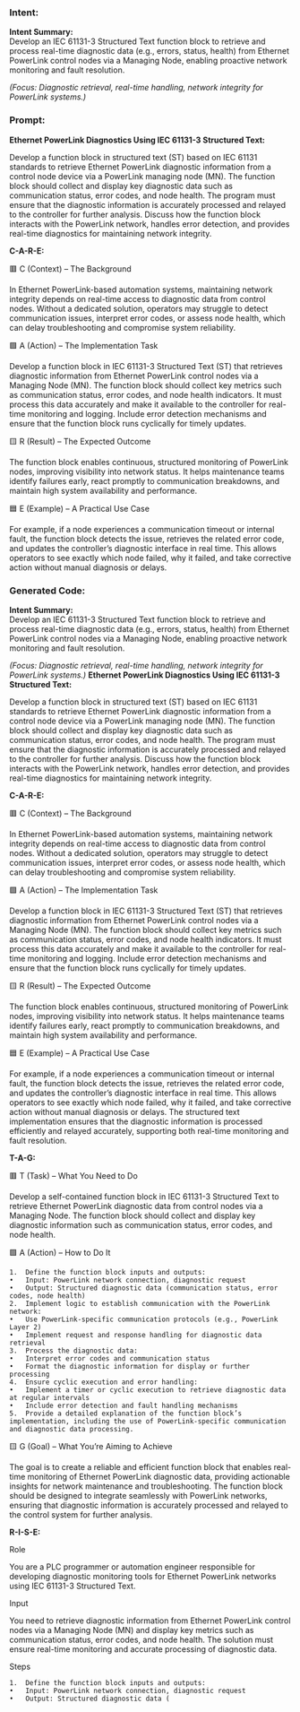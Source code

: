 ### Intent:
**Intent Summary:**  
Develop an IEC 61131-3 Structured Text function block to retrieve and process real-time diagnostic data (e.g., errors, status, health) from Ethernet PowerLink control nodes via a Managing Node, enabling proactive network monitoring and fault resolution.  

*(Focus: Diagnostic retrieval, real-time handling, network integrity for PowerLink systems.)*

### Prompt:
**Ethernet PowerLink Diagnostics Using IEC 61131-3 Structured Text:**

Develop a function block in structured text (ST) based on IEC 61131 standards to retrieve Ethernet PowerLink diagnostic information from a control node device via a PowerLink managing node (MN). The function block should collect and display key diagnostic data such as communication status, error codes, and node health. The program must ensure that the diagnostic information is accurately processed and relayed to the controller for further analysis. Discuss how the function block interacts with the PowerLink network, handles error detection, and provides real-time diagnostics for maintaining network integrity.

**C-A-R-E:**

🟥 C (Context) – The Background

In Ethernet PowerLink-based automation systems, maintaining network integrity depends on real-time access to diagnostic data from control nodes. Without a dedicated solution, operators may struggle to detect communication issues, interpret error codes, or assess node health, which can delay troubleshooting and compromise system reliability.

🟩 A (Action) – The Implementation Task

Develop a function block in IEC 61131-3 Structured Text (ST) that retrieves diagnostic information from Ethernet PowerLink control nodes via a Managing Node (MN). The function block should collect key metrics such as communication status, error codes, and node health indicators. It must process this data accurately and make it available to the controller for real-time monitoring and logging. Include error detection mechanisms and ensure that the function block runs cyclically for timely updates.

🟨 R (Result) – The Expected Outcome

The function block enables continuous, structured monitoring of PowerLink nodes, improving visibility into network status. It helps maintenance teams identify failures early, react promptly to communication breakdowns, and maintain high system availability and performance.

🟦 E (Example) – A Practical Use Case

For example, if a node experiences a communication timeout or internal fault, the function block detects the issue, retrieves the related error code, and updates the controller’s diagnostic interface in real time. This allows operators to see exactly which node failed, why it failed, and take corrective action without manual diagnosis or delays.

### Generated Code:
**Intent Summary:**  
Develop an IEC 61131-3 Structured Text function block to retrieve and process real-time diagnostic data (e.g., errors, status, health) from Ethernet PowerLink control nodes via a Managing Node, enabling proactive network monitoring and fault resolution.  

*(Focus: Diagnostic retrieval, real-time handling, network integrity for PowerLink systems.)*
**Ethernet PowerLink Diagnostics Using IEC 61131-3 Structured Text:**

Develop a function block in structured text (ST) based on IEC 61131 standards to retrieve Ethernet PowerLink diagnostic information from a control node device via a PowerLink managing node (MN). The function block should collect and display key diagnostic data such as communication status, error codes, and node health. The program must ensure that the diagnostic information is accurately processed and relayed to the controller for further analysis. Discuss how the function block interacts with the PowerLink network, handles error detection, and provides real-time diagnostics for maintaining network integrity.

**C-A-R-E:**

🟥 C (Context) – The Background

In Ethernet PowerLink-based automation systems, maintaining network integrity depends on real-time access to diagnostic data from control nodes. Without a dedicated solution, operators may struggle to detect communication issues, interpret error codes, or assess node health, which can delay troubleshooting and compromise system reliability.

🟩 A (Action) – The Implementation Task

Develop a function block in IEC 61131-3 Structured Text (ST) that retrieves diagnostic information from Ethernet PowerLink control nodes via a Managing Node (MN). The function block should collect key metrics such as communication status, error codes, and node health indicators. It must process this data accurately and make it available to the controller for real-time monitoring and logging. Include error detection mechanisms and ensure that the function block runs cyclically for timely updates.

🟨 R (Result) – The Expected Outcome

The function block enables continuous, structured monitoring of PowerLink nodes, improving visibility into network status. It helps maintenance teams identify failures early, react promptly to communication breakdowns, and maintain high system availability and performance.

🟦 E (Example) – A Practical Use Case

For example, if a node experiences a communication timeout or internal fault, the function block detects the issue, retrieves the related error code, and updates the controller’s diagnostic interface in real time. This allows operators to see exactly which node failed, why it failed, and take corrective action without manual diagnosis or delays. The structured text implementation ensures that the diagnostic information is processed efficiently and relayed accurately, supporting both real-time monitoring and fault resolution.  

**T-A-G:**

🟥 T (Task) – What You Need to Do

Develop a self-contained function block in IEC 61131-3 Structured Text to retrieve Ethernet PowerLink diagnostic data from control nodes via a Managing Node. The function block should collect and display key diagnostic information such as communication status, error codes, and node health.

🟩 A (Action) – How to Do It

	1.	Define the function block inputs and outputs:
	•	Input: PowerLink network connection, diagnostic request
	•	Output: Structured diagnostic data (communication status, error codes, node health)
	2.	Implement logic to establish communication with the PowerLink network:
	•	Use PowerLink-specific communication protocols (e.g., PowerLink Layer 2)
	•	Implement request and response handling for diagnostic data retrieval
	3.	Process the diagnostic data:
	•	Interpret error codes and communication status
	•	Format the diagnostic information for display or further processing
	4.	Ensure cyclic execution and error handling:
	•	Implement a timer or cyclic execution to retrieve diagnostic data at regular intervals
	•	Include error detection and fault handling mechanisms
	5.	Provide a detailed explanation of the function block’s implementation, including the use of PowerLink-specific communication and diagnostic data processing.

🟨 G (Goal) – What You’re Aiming to Achieve

The goal is to create a reliable and efficient function block that enables real-time monitoring of Ethernet PowerLink diagnostic data, providing actionable insights for network maintenance and troubleshooting. The function block should be designed to integrate seamlessly with PowerLink networks, ensuring that diagnostic information is accurately processed and relayed to the control system for further analysis.

**R-I-S-E:**

Role

You are a PLC programmer or automation engineer responsible for developing diagnostic monitoring tools for Ethernet PowerLink networks using IEC 61131-3 Structured Text.

Input

You need to retrieve diagnostic information from Ethernet PowerLink control nodes via a Managing Node (MN) and display key metrics such as communication status, error codes, and node health. The solution must ensure real-time monitoring and accurate processing of diagnostic data.

Steps

	1.	Define the function block inputs and outputs:
	•	Input: PowerLink network connection, diagnostic request
	•	Output: Structured diagnostic data (
